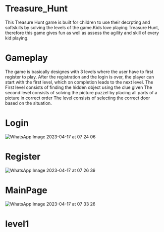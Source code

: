 # Treasure_Hunt
This Treasure Hunt game is built for children to use their decrpting and softskills by solving the levels of the game.Kids love playing Treasure Hunt,
therefore this game gives fun as well as assess the agility and skill of every kid playing.

# Gameplay
The game is basically designes with 3 levels where the user have to first register to play. After the registration and the login is over, the player
can start with the first level, which on completion leads to the next level.
The First level consists of finding the hidden object using the clue given
The second level consists of solving the picture puzzel by placing all parts of a picture in correct order
The level consists of selecting the correct door based on the situation.

# Login
![WhatsApp Image 2023-04-17 at 07 24 06](https://user-images.githubusercontent.com/72618105/232359713-52901756-dab4-4718-8cf4-adc766cab234.jpeg)

# Register
![WhatsApp Image 2023-04-17 at 07 26 39](https://user-images.githubusercontent.com/72618105/232360144-b2202767-3cae-4cd8-b130-8aab0ca1d565.jpeg)

# MainPage
![WhatsApp Image 2023-04-17 at 07 33 26](https://user-images.githubusercontent.com/72618105/232360787-e788a4df-12d7-48e7-87e2-a6641d0fcef9.jpeg)

# level1
